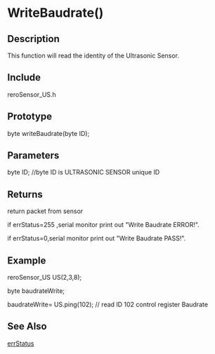 # WriteBaudrate() #

## Description ##
This function will read the identity of the Ultrasonic Sensor. 

## Include ##
reroSensor_US.h

## Prototype ##
byte writeBaudrate(byte ID);

## Parameters ##
byte ID; //byte ID is ULTRASONIC SENSOR unique ID

## Returns ##
 return packet from sensor
 
if errStatus=255 ,serial monitor print out "Write Baudrate ERROR!".

if errStatus=0,serial monitor print out "Write Baudrate PASS!".

## Example ##
reroSensor_US US(2,3,8);

byte baudrateWrite;

baudrateWrite= US.ping(102); // read ID 102 control register Baudrate

## See Also ##

[errStatus](https://github.com/duckwalker/Cytron-Ultrasonic-Sensor-Arduino-Library/blob/wiki/example/Error%20Status.md)
